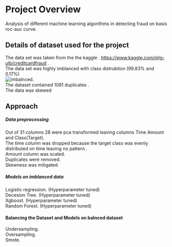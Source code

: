 # Project Overview
Analysis of different machine learning algorithms in detecting fraud on basis roc-auc curve.<br>
## Details of dataset used for the project <br>
The data set was taken from the the kaggle . https://www.kaggle.com/mlg-ulb/creditcardfraud .<br>
The data set was highly imblanced with class distrubtion (99.83%  and 0.17%) <br>
![imbalnced](https://user-images.githubusercontent.com/56559327/144817025-aba7cf0b-0592-4eaa-9201-24b1958414ab.jpg). <br>
The dataset contained 1081 duplicates .<br>
The data was skewed
## Approach 
##### Data preprocessing
Out of 31 columns 28 were pca transformed leaving columns Time Amount and Class(Target).<br>
The time  column was dropped because the target class was evenly distributed on time leaving no pattern .<br>
Amount column was scaled.<br>
Duplicates were removed. <br>
Skewness was mitigated. <br>
##### Models on imblanced data 
Logistic regression. (Hyperparameter tuned) <br>
Decesion Tree. (Hyperparameter tuned) <br>
Xgboost. (Hyperparameter tuned) <br>
Random Forest. (Hyperparameter tuned) <br>
#### Balancing the Dataset and Models on balnced dataset
Undersampling.<br>
Oversampling.<br>
Smote.<br>


